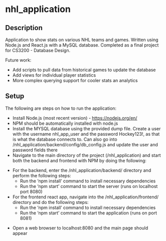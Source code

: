 # nhl_application
## Description
Application to show stats on various NHL teams and games. Written using Node.js and React.js with a MySQL database. Completed as a final project for CS3200 - Database Design. 

Future work:
- Add scripts to pull data from historical games to update the database
- Add views for individual player statistics
- More complex querying support for cooler stats an analytics

## Setup
The following are steps on how to run the application:
-	Install Node.js (most recent version) - https://nodejs.org/en/
- NPM should be automatically installed with node.js
-	Install the MYSQL database using the provided dump file. Create a user with the username nhl_app_user and the password Hockey123!, as that is what the database connects to. Can also go into /nhl_application/backend/config/db_config.js and update the user and password fields there
-	Navigate to the main directory of the project (/nhl_application) and start both the backend and frontend with NPM by doing the following:
  * For the backend, enter the /nhl_application/backend/ directory and perform the following steps:
    - Run the ‘npm install’ command to install necessary dependencies
    - Run the ‘npm start’ command to start the server (runs on localhost port 8080)
  * For the frontend react app, navigate into the /nhl_application/frontend/ directory and do the following steps:
    - Run the ‘npm install’ command to install necessary dependencies
    - Run the ‘npm start’ command to start the application (runs on port 8081)
-	Open a web browser to localhost:8080 and the main page should appear
